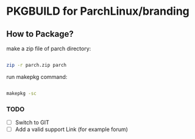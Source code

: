 # PKGBUILD for ParchLinux/branding


## How to Package?

make a zip file of parch directory:

```bash

zip -r parch.zip parch

```

run makepkg command:

```bash

makepkg -sc

```

### TODO

- [ ] Switch to GIT
- [ ] Add a valid support Link (for example forum)
